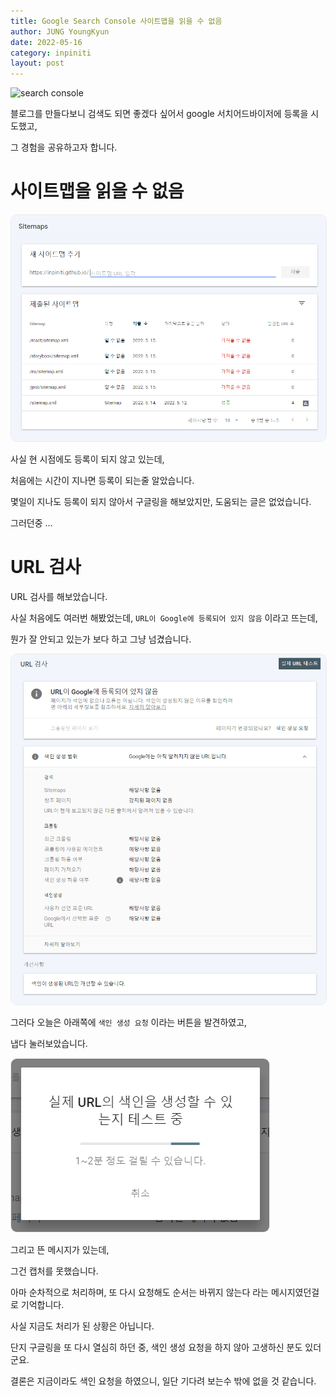 ```yaml
---
title: Google Search Console 사이트맵을 읽을 수 없음
author: JUNG YoungKyun
date: 2022-05-16
category: inpiniti
layout: post
---
```


![search console](https://img.shields.io/badge/search_console-2022.05.16-red.svg)

블로그를 만들다보니 검색도 되면 좋겠다 싶어서 google 서치어드바이저에 등록을 시도했고,

그 경험을 공유하고자 합니다.

# 사이트맵을 읽을 수 없음

<img src="../images/google%20서치어드바이저%20사이트%20맵%20추가.png" alt="사이트 맵 추가" style="border-radius: 10px; border: 1px solid #eaeaea;"/>

사실 현 시점에도 등록이 되지 않고 있는데,

처음에는 시간이 지나면 등록이 되는줄 알았습니다.

몇일이 지나도 등록이 되지 않아서 구글링을 해보았지만, 도움되는 글은 없었습니다.

그러던중 ...

# URL 검사

URL 검사를 해보았습니다.

사실 처음에도 여러번 해봤었는데, `URL이 Google에 등록되어 있지 않음` 이라고 뜨는데,

뭔가 잘 안되고 있는가 보다 하고 그냥 넘겼습니다.

<img src="../images/google%20서치어드바이저%20URL%20검사.png" alt="URL 검사" style="border-radius: 10px; border: 1px solid #eaeaea;"/>

그러다 오늘은 아래쪽에 `색인 생성 요청` 이라는 버튼을 발견하였고,

냅다 눌러보았습니다.

<img src="../images/google%20서치%20어드바이저%20색인%20요청.png" alt="색인 요청" style="border-radius: 10px; border: 1px solid #eaeaea;"/>

그리고 뜬 메시지가 있는데,

그건 캡처를 못했습니다.

아마 순차적으로 처리하며, 또 다시 요청해도 순서는 바뀌지 않는다 라는 메시지였던걸로 기억합니다.

사실 지금도 처리가 된 상황은 아닙니다.

단지 구글링을 또 다시 열심히 하던 중, 색인 생성 요청을 하지 않아 고생하신 분도 있더군요.

결론은 지금이라도 색인 요청을 하였으니, 일단 기다려 보는수 밖에 없을 것 같습니다.